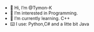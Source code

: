 - 👋 Hi, I’m @Tymon-K
- 👀 I’m interested in Programming.
- 🌱 I’m currently learning. C++
- ⌨️ I use: Python,C# and a litte bit Java

<!---
Tymon-K/Tymon-K is a ✨ special ✨ repository because its `README.md` (this file) appears on your GitHub profile.
You can click the Preview link to take a look at your changes.
--->
